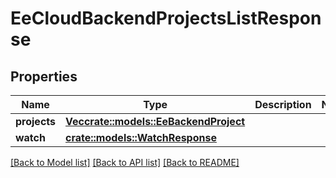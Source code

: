 # EeCloudBackendProjectsListResponse

## Properties

Name | Type | Description | Notes
------------ | ------------- | ------------- | -------------
**projects** | [**Vec<crate::models::EeBackendProject>**](EeBackendProject.md) |  | 
**watch** | [**crate::models::WatchResponse**](WatchResponse.md) |  | 

[[Back to Model list]](../README.md#documentation-for-models) [[Back to API list]](../README.md#documentation-for-api-endpoints) [[Back to README]](../README.md)


